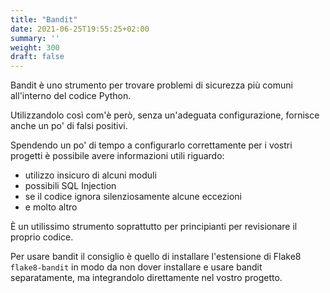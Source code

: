 ```yaml
---
title: "Bandit"
date: 2021-06-25T19:55:25+02:00
summary: ''
weight: 300
draft: false
---
```


Bandit è uno strumento per trovare problemi di sicurezza più comuni all'interno del codice Python.

Utilizzandolo così com'è però, senza un'adeguata configurazione, fornisce anche un po' di falsi positivi.

Spendendo un po' di tempo a configurarlo correttamente per i vostri progetti è possibile avere informazioni utili riguardo:

- utilizzo insicuro di alcuni moduli
- possibili SQL Injection
- se il codice ignora silenziosamente alcune eccezioni
- e molto altro

È un utilissimo strumento soprattutto per principianti per revisionare il proprio codice.

Per usare bandit il consiglio è quello di installare l'estensione di Flake8 `flake8-bandit` in modo da non dover installare e usare bandit separatamente, ma integrandolo direttamente nel vostro progetto.